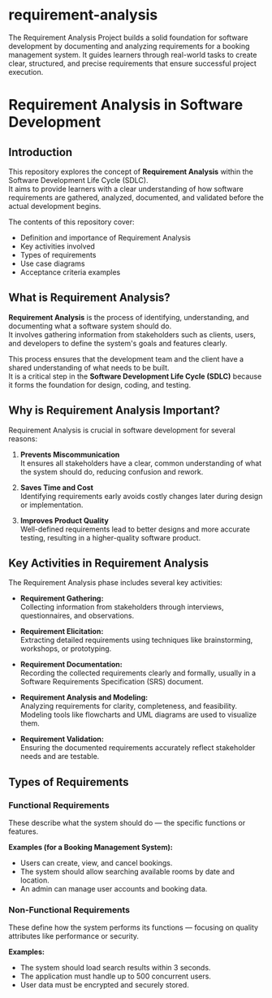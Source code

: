 # requirement-analysis
The Requirement Analysis Project builds a solid foundation for software development by documenting and analyzing requirements for a booking management system. It guides learners through real-world tasks to create clear, structured, and precise requirements that ensure successful project execution.
# Requirement Analysis in Software Development

## Introduction
This repository explores the concept of **Requirement Analysis** within the Software Development Life Cycle (SDLC).  
It aims to provide learners with a clear understanding of how software requirements are gathered, analyzed, documented, and validated before the actual development begins.  

The contents of this repository cover:
- Definition and importance of Requirement Analysis
- Key activities involved
- Types of requirements
- Use case diagrams
- Acceptance criteria examples
## What is Requirement Analysis?

**Requirement Analysis** is the process of identifying, understanding, and documenting what a software system should do.  
It involves gathering information from stakeholders such as clients, users, and developers to define the system's goals and features clearly.

This process ensures that the development team and the client have a shared understanding of what needs to be built.  
It is a critical step in the **Software Development Life Cycle (SDLC)** because it forms the foundation for design, coding, and testing.
## Why is Requirement Analysis Important?

Requirement Analysis is crucial in software development for several reasons:

1. **Prevents Miscommunication**  
   It ensures all stakeholders have a clear, common understanding of what the system should do, reducing confusion and rework.

2. **Saves Time and Cost**  
   Identifying requirements early avoids costly changes later during design or implementation.

3. **Improves Product Quality**  
   Well-defined requirements lead to better designs and more accurate testing, resulting in a higher-quality software product.
## Key Activities in Requirement Analysis

The Requirement Analysis phase includes several key activities:

- **Requirement Gathering:**  
  Collecting information from stakeholders through interviews, questionnaires, and observations.

- **Requirement Elicitation:**  
  Extracting detailed requirements using techniques like brainstorming, workshops, or prototyping.

- **Requirement Documentation:**  
  Recording the collected requirements clearly and formally, usually in a Software Requirements Specification (SRS) document.

- **Requirement Analysis and Modeling:**  
  Analyzing requirements for clarity, completeness, and feasibility. Modeling tools like flowcharts and UML diagrams are used to visualize them.

- **Requirement Validation:**  
  Ensuring the documented requirements accurately reflect stakeholder needs and are testable.
## Types of Requirements

### Functional Requirements
These describe what the system should do — the specific functions or features.

**Examples (for a Booking Management System):**
- Users can create, view, and cancel bookings.
- The system should allow searching available rooms by date and location.
- An admin can manage user accounts and booking data.

### Non-Functional Requirements
These define how the system performs its functions — focusing on quality attributes like performance or security.

**Examples:**
- The system should load search results within 3 seconds.
- The application must handle up to 500 concurrent users.
- User data must be encrypted and securely stored.
